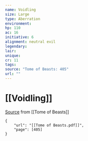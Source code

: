```yaml
---
name: Voidling
size: Large
type: Aberration
environment: 
hp: 110
ac: 16
initiative: 6
alignment: neutral evil
legendary: 
lair: 
unique: 
cr: 11
tags: 
source: "Tome of Beasts: 405"
url: ""
---
```

# [[Voidling]]

[Source](zotero://open-pdf/library/items/ULEQWHJM?page=405) from [[Tome of Beasts]]

```pdf
{
	"url": "[[Tome of Beasts.pdf]]",
	"page": [405]
}
```

